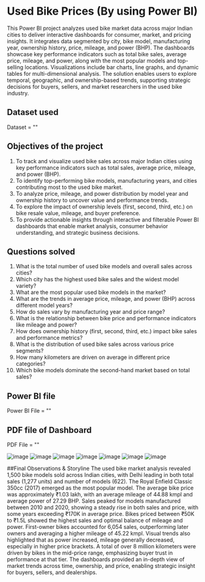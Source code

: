 # Used Bike Prices (By using Power BI)
This Power BI project analyzes used bike market data across major Indian cities to deliver interactive dashboards for consumer, market, and pricing insights. It integrates data segmented by city, bike model, manufacturing year, ownership history, price, mileage, and power (BHP). The dashboards showcase key performance indicators such as total bike sales, average price, mileage, and power, along with the most popular models and top-selling locations. Visualizations include bar charts, line graphs, and dynamic tables for multi-dimensional analysis. The solution enables users to explore temporal, geographic, and ownership-based trends, supporting strategic decisions for buyers, sellers, and market researchers in the used bike industry.


## Dataset used
Dataset = ""


## Objectives of the project
1) To track and visualize used bike sales across major Indian cities using key performance indicators such as total sales, average price, mileage, and power (BHP).
2) To identify top-performing bike models, manufacturing years, and cities contributing most to the used bike market.
3) To analyze price, mileage, and power distribution by model year and ownership history to uncover value and performance trends.
4) To explore the impact of ownership levels (first, second, third, etc.) on bike resale value, mileage, and buyer preference.
5) To provide actionable insights through interactive and filterable Power BI dashboards that enable market analysis, consumer behavior understanding, and strategic business decisions.



## Questions solved
1) What is the total number of used bike models and overall sales across cities?
2) Which city has the highest used bike sales and the widest model variety?
3) What are the most popular used bike models in the market?
4) What are the trends in average price, mileage, and power (BHP) across different model years?
5) How do sales vary by manufacturing year and price range?
6) What is the relationship between bike price and performance indicators like mileage and power?
7) How does ownership history (first, second, third, etc.) impact bike sales and performance metrics?
8) What is the distribution of used bike sales across various price segments?
9) How many kilometers are driven on average in different price categories?
10) Which bike models dominate the second-hand market based on total sales?


## Power BI file
Power BI File = ""

## PDF file of Dashboard
PDF File = ""


![image](https://github.com/user-attachments/assets/556b6ce0-9d89-4321-b45c-3074ec17cb45)
![image](https://github.com/user-attachments/assets/589a68f0-a8a1-43ec-bb1d-820ae8e92bd5)
![image](https://github.com/user-attachments/assets/db5518be-d5ef-4b29-97df-29066a85f676)
![image](https://github.com/user-attachments/assets/15db9895-450f-4514-bfdf-692597cdf3d5)
![image](https://github.com/user-attachments/assets/88fcbb40-fc35-4641-9f63-94de2b519f96)
![image](https://github.com/user-attachments/assets/aad65cbb-c34f-4f5a-a223-0e7af9665bb3)
![image](https://github.com/user-attachments/assets/30fd5917-7716-48ef-aff3-00fed17b51ce)













##Final Observations & Storyline
The used bike market analysis revealed 1,500 bike models sold across Indian cities, with Delhi leading in both total sales (1,277 units) and number of models (622). The Royal Enfield Classic 350cc (2017) emerged as the most popular model. The average bike price was approximately ₹1.03 lakh, with an average mileage of 44.88 kmpl and average power of 27.29 BHP. Sales peaked for models manufactured between 2010 and 2020, showing a steady rise in both sales and price, with some years exceeding ₹170K in average price. Bikes priced between ₹50K to ₹1.5L showed the highest sales and optimal balance of mileage and power. First-owner bikes accounted for 6,054 sales, outperforming later owners and averaging a higher mileage of 45.22 kmpl. Visual trends also highlighted that as power increased, mileage generally decreased, especially in higher price brackets. A total of over 8 million kilometers were driven by bikes in the mid-price range, emphasizing buyer trust in performance at that tier. The dashboards provided an in-depth view of market trends across time, ownership, and price, enabling strategic insight for buyers, sellers, and dealerships.
